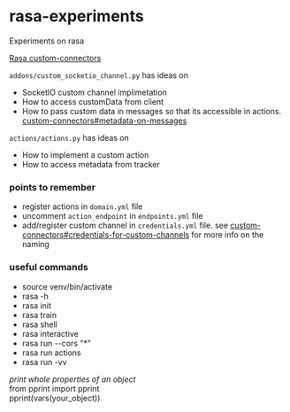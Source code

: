 # rasa-experiments
Experiments on rasa

[Rasa custom-connectors](https://rasa.com/docs/rasa/connectors/custom-connectors)

`addons/custom_socketio_channel.py` has ideas on  
- SocketIO custom channel implimetation
- How to access customData from client
- How to pass custom data in messages so that its accessible in actions. [custom-connectors#metadata-on-messages](https://rasa.com/docs/rasa/connectors/custom-connectors#metadata-on-messages)

`actions/actions.py` has ideas on  
- How to implement a custom action
- How to access metadata from tracker

### points to remember
- register actions in `domain.yml` file
- uncomment `action_endpoint` in `endpoints.yml` file
- add/register custom channel in `credentials.yml` file. see [custom-connectors#credentials-for-custom-channels](https://rasa.com/docs/rasa/connectors/custom-connectors#credentials-for-custom-channels) for more info on the naming

### useful commands
- source venv/bin/activate
- rasa -h
- rasa init
- rasa train  
- rasa shell  
- rasa interactive  
- rasa run --cors "*"  
- rasa run actions  
- rasa run -vv  

*print whole properties of an object*  
from pprint import pprint  
pprint(vars(your_object))